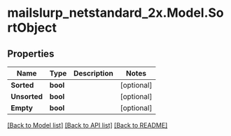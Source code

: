 # mailslurp_netstandard_2x.Model.SortObject

## Properties

Name | Type | Description | Notes
------------ | ------------- | ------------- | -------------
**Sorted** | **bool** |  | [optional] 
**Unsorted** | **bool** |  | [optional] 
**Empty** | **bool** |  | [optional] 

[[Back to Model list]](../README#documentation-for-models) [[Back to API list]](../README#documentation-for-api-endpoints) [[Back to README]](../README)

